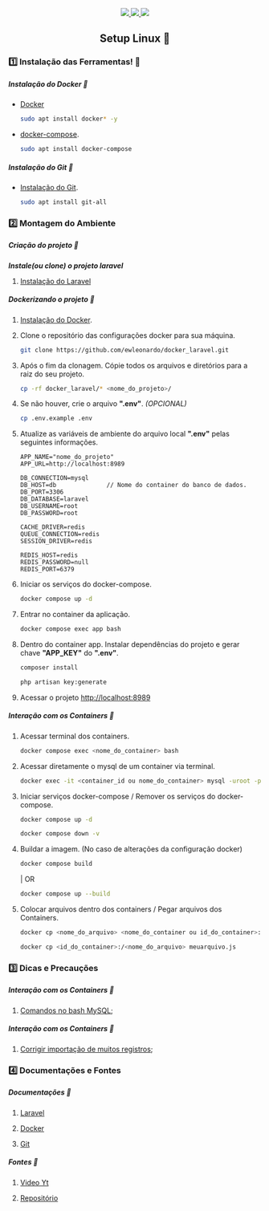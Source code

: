 <p align="center">
    <a href="https://git-scm.com/doc" target="_blank">
        <img src="https://skillicons.dev/icons?i=git" />
    </a>
    <a a href="https://docs.docker.com/">
        <img src="https://skillicons.dev/icons?i=docker" />
    </a>
    <a href="https://laravel.com/docs/master">
        <img src="https://skillicons.dev/icons?i=laravel" />
    </a>
</p>

<div align=center>

## Setup Linux 🐧

</div>

### 1️⃣ Instalação das Ferramentas! 🔧

<!-- ##### Instalação do Laravel 🔹

-   [Via Composer](https://laravel.com/docs/master#your-first-laravel-project)
-   [Via Git Clone](https://github.com/laravel/laravel) -->

##### Instalação do Docker 🔹

-   [Docker](https://docs.docker.com/desktop/install/linux-install/)
    ```sh
    sudo apt install docker* -y
    ```
-   [docker-compose](https://docs.docker.com/compose/install/).
    ```sh
    sudo apt install docker-compose
    ```

##### Instalação do Git 🔹

-   [Instalação do Git](https://github.com/git-guides/install-git).
    ```sh
    sudo apt install git-all
    ```

### 2️⃣ Montagem do Ambiente

##### Criação do projeto 🔹

**_Instale(ou clone) o projeto laravel_**

1. [Instalação do Laravel](https://github.com/ewleonardo/docker_laravel/tree/main#instala%C3%A7%C3%A3o-do-laravel-)

##### Dockerizando o projeto 🔹

1. [Instalação do Docker](https://github.com/ewleonardo/docker_laravel/tree/main#instala%C3%A7%C3%A3o-do-docker-).
2. Clone o repositório das configurações docker para sua máquina.

    ```sh
    git clone https://github.com/ewleonardo/docker_laravel.git
    ```

3. Após o fim da clonagem. Cópie todos os arquivos e diretórios para a raiz do seu projeto.

    ```sh
    cp -rf docker_laravel/* <nome_do_projeto>/
    ```

4. Se não houver, crie o arquivo **".env"**. _(OPCIONAL)_

    ```sh
    cp .env.example .env
    ```

5. Atualize as variáveis de ambiente do arquivo local **".env"** pelas seguintes informações.

    ```
    APP_NAME="nome_do_projeto"
    APP_URL=http://localhost:8989

    DB_CONNECTION=mysql
    DB_HOST=db              // Nome do container do banco de dados.
    DB_PORT=3306
    DB_DATABASE=laravel
    DB_USERNAME=root
    DB_PASSWORD=root

    CACHE_DRIVER=redis
    QUEUE_CONNECTION=redis
    SESSION_DRIVER=redis

    REDIS_HOST=redis
    REDIS_PASSWORD=null
    REDIS_PORT=6379
    ```

6. Iniciar os serviços do docker-compose.

    ```sh
    docker compose up -d
    ```

7. Entrar no container da aplicação.

    ```sh
    docker compose exec app bash
    ```

8. Dentro do container app. Instalar dependências do projeto e gerar chave **"APP_KEY"** do **".env"**.

    ```sh
    composer install
    ```

    ```sh
    php artisan key:generate
    ```

9. Acessar o projeto
   [http://localhost:8989](http://localhost:8989)

##### Interação com os Containers 🔹

1.  Acessar terminal dos containers.

    ```sh
    docker compose exec <nome_do_container> bash
    ```

2.  Acessar diretamente o mysql de um container via terminal.

    ```sh
    docker exec -it <container_id ou nome_do_container> mysql -uroot -p
    ```

3.  Iniciar serviços docker-compose / Remover os serviços do docker-compose.
    ```sh
    docker compose up -d
    ```
    ```sh
    docker compose down -v
    ```
4.  Buildar a imagem. (No caso de alterações da configuração docker)
    ```sh
    docker compose build
    ```
    | OR
    ```sh
    docker compose up --build
    ```
5.  Colocar arquivos dentro dos containers / Pegar arquivos dos Containers.
    ```sh
    docker cp <nome_do_arquivo> <nome_do_container ou id_do_container>:/<pasta_do_container>
    ```
    ```sh
    docker cp <id_do_container>:/<nome_do_arquivo> meuarquivo.js
    ```

### 3️⃣ Dicas e Precauções

##### Interação com os Containers 🔹

1. [Comandos no bash MySQL](https://www.diegobrocanelli.com.br/mysql/comandos-basicos-mysql-no-terminal/);

##### Interação com os Containers 🔹

1. [Corrigir importação de muitos registros](https://pt.stackoverflow.com/questions/37520/erro-1153-do-mysql-got-a-packet-bigger-than-max-allowed-packet-bytes);

### 4️⃣ Documentações e Fontes

##### Documentações 🔹

1. [Laravel](https://laravel.com/)

2. [Docker](https://docs.docker.com/)

3. [Git](https://docs.github.com/pt)

##### Fontes 🔹

1. [Video Yt](https://www.youtube.com/watch?v=oz9K3jtFUvI)

2. [Repositório](https://github.com/especializati/setup-docker-laravel.git)
